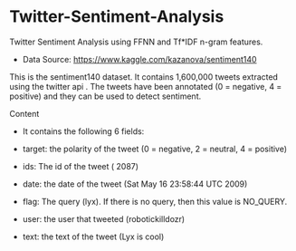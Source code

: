 # Twitter-Sentiment-Analysis
Twitter Sentiment Analysis using FFNN and Tf*IDF n-gram features.

* Data Source: https://www.kaggle.com/kazanova/sentiment140

This is the sentiment140 dataset. It contains 1,600,000 tweets extracted using the twitter api . The tweets have been annotated (0 = negative, 4 = positive) and they can be used to detect sentiment.

Content

* It contains the following 6 fields:

* target: the polarity of the tweet (0 = negative, 2 = neutral, 4 = positive)
* ids: The id of the tweet ( 2087)
* date: the date of the tweet (Sat May 16 23:58:44 UTC 2009)
* flag: The query (lyx). If there is no query, then this value is NO_QUERY.
* user: the user that tweeted (robotickilldozr)
* text: the text of the tweet (Lyx is cool)

